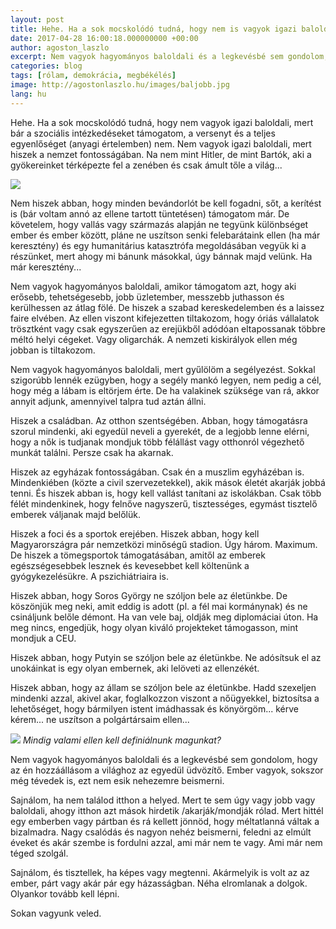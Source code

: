 ```yaml
---
layout: post
title: Hehe. Ha a sok mocskolódó tudná, hogy nem is vagyok igazi baloldali...
date: 2017-04-28 16:00:18.000000000 +00:00
author: agoston_laszlo
excerpt: Nem vagyok hagyományos baloldali és a legkevésbé sem gondolom, hogy az én hozzáállásom a világhoz az egyedül üdvözítő. Ember vagyok, sokszor még tévedek is, ezt nem esik nehezemre beismerni. 
categories: blog
tags: [rólam, demokrácia, megbékélés]
image: http://agostonlaszlo.hu/images/baljobb.jpg
lang: hu
---
```

Hehe. Ha a sok mocskolódó tudná, hogy nem vagyok igazi baloldali, mert bár a szociális intézkedéseket támogatom, a versenyt és a teljes egyenlőséget (anyagi értelemben) nem. Nem vagyok igazi baloldali, mert hiszek a nemzet fontosságában. Na nem mint Hitler, de mint Bartók, aki a gyökereinket térképezte fel a zenében és csak ámult tőle a világ...

![](http://agostonlaszlo.hu/images/baljobb.jpg)

Nem hiszek abban, hogy minden bevándorlót be kell fogadni, sőt, a kerítést is (bár voltam annó az ellene tartott tüntetésen) támogatom már. De követelem, hogy vallás vagy származás alapján ne tegyünk különbséget ember és ember között, pláne ne uszítson senki felebarátaink ellen (ha már keresztény) és egy humanitárius katasztrófa megoldásában vegyük ki a részünket, mert ahogy mi bánunk másokkal, úgy bánnak majd velünk. Ha már keresztény...

Nem vagyok hagyományos baloldali, amikor támogatom azt, hogy aki erősebb, tehetségesebb, jobb üzletember, messzebb juthasson és kerülhessen az átlag fölé. De hiszek a szabad kereskedelemben és a laissez faire elvében. Az ellen viszont kifejezetten tiltakozom, hogy óriás vállalatok trösztként vagy csak egyszerűen az erejükből adódóan eltapossanak többre méltó helyi cégeket. Vagy oligarchák. A nemzeti kiskirályok ellen még jobban is tiltakozom. 

Nem vagyok hagyományos baloldali, mert gyűlölöm a segélyezést. Sokkal szigorúbb lennék ezügyben, hogy a segély mankó legyen, nem pedig a cél, hogy még a lábam is eltörjem érte. De ha valakinek szüksége van rá, akkor annyit adjunk, amennyivel talpra tud aztán állni. 

Hiszek a családban. Az otthon szentségében. Abban, hogy támogatásra szorul mindenki, aki egyedül neveli a gyerekét, de a legjobb lenne elérni, hogy a nők is tudjanak mondjuk több félállást vagy otthonról végezhető munkát találni. Persze csak ha akarnak.

Hiszek az egyházak fontosságában. Csak én a muszlim egyházéban is. Mindenkiében (közte a civil szervezetekkel), akik mások életét akarják jobbá tenni. És hiszek abban is, hogy kell vallást tanítani az iskolákban. Csak több félét mindenkinek, hogy felnőve nagyszerű, tisztességes, egymást tisztelő emberek váljanak majd belőlük. 

Hiszek a foci és a sportok erejében. Hiszek abban, hogy kell Magyarországra pár nemzetközi minőségű stadion. Úgy három. Maximum. De hiszek a tömegsportok támogatásában, amitől az emberek egészségesebbek lesznek és kevesebbet kell költenünk a gyógykezelésükre. A pszichiátriaira is.

Hiszek abban, hogy Soros György ne szóljon bele az életünkbe. De köszönjük meg neki, amit eddig is adott (pl. a fél mai kormánynak) és ne csináljunk belőle démont. Ha van vele baj, oldják meg diplomáciai úton. Ha meg nincs, engedjük, hogy olyan kiváló projekteket támogasson, mint mondjuk a CEU.

Hiszek abban, hogy Putyin se szóljon bele az életünkbe. Ne adósítsuk el az unokáinkat is egy olyan embernek, aki lelöveti az ellenzékét. 

Hiszek abban, hogy az állam se szóljon bele az életünkbe. Hadd szexeljen mindenki azzal, akivel akar, foglalkozzon viszont a nőügyekkel, biztosítsa a lehetőséget, hogy bármilyen istent imádhassak és könyörgöm... kérve kérem... ne uszítson a polgártársaim ellen...

![](http://agostonlaszlo.hu/images/jobbal.jpg)
*Mindig valami ellen kell definiálnunk magunkat?*

Nem vagyok hagyományos baloldali és a legkevésbé sem gondolom, hogy az én hozzáállásom a világhoz az egyedül üdvözítő. Ember vagyok, sokszor még tévedek is, ezt nem esik nehezemre beismerni. 

Sajnálom, ha nem találod itthon a helyed. Mert te sem úgy vagy jobb vagy baloldali, ahogy itthon azt mások hirdetik /akarják/mondják rólad. Mert hittél egy emberben vagy pártban és rá kellett jönnöd, hogy méltatlanná váltak a bizalmadra. Nagy csalódás és nagyon nehéz beismerni, feledni az elmúlt éveket és akár szembe is fordulni azzal, ami már nem te vagy. Ami már nem téged szolgál. 

Sajnálom, és tisztellek, ha képes vagy megtenni. Akármelyik is volt az az ember, párt vagy akár pár egy házasságban. Néha elromlanak a dolgok. Olyankor tovább kell lépni. 

Sokan vagyunk veled.
